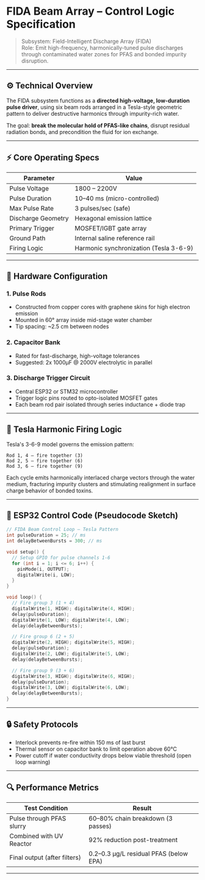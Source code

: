 # FIDA Beam Array – Control Logic Specification

> Subsystem: Field-Intelligent Discharge Array (FIDA)  
> Role: Emit high-frequency, harmonically-tuned pulse discharges through contaminated water zones for PFAS and bonded impurity disruption.

---

## ⚙️ Technical Overview

The FIDA subsystem functions as a **directed high-voltage, low-duration pulse driver**, using six beam rods arranged in a Tesla-style geometric pattern to deliver destructive harmonics through impurity-rich water. 

The goal: **break the molecular hold of PFAS-like chains**, disrupt residual radiation bonds, and precondition the fluid for ion exchange.

---

## ⚡ Core Operating Specs

| Parameter           | Value                        |
|---------------------|------------------------------|
| Pulse Voltage       | 1800 – 2200V                 |
| Pulse Duration      | 10–40 ms (micro-controlled)  |
| Max Pulse Rate      | 3 pulses/sec (safe)          |
| Discharge Geometry  | Hexagonal emission lattice   |
| Primary Trigger     | MOSFET/IGBT gate array       |
| Ground Path         | Internal saline reference rail |
| Firing Logic        | Harmonic synchronization (Tesla 3-6-9) |

---

## 🔌 Hardware Configuration

### 1. **Pulse Rods**
- Constructed from copper cores with graphene skins for high electron emission
- Mounted in 60° array inside mid-stage water chamber
- Tip spacing: ~2.5 cm between nodes

### 2. **Capacitor Bank**
- Rated for fast-discharge, high-voltage tolerances
- Suggested: 2x 1000μF @ 2000V electrolytic in parallel

### 3. **Discharge Trigger Circuit**
- Central ESP32 or STM32 microcontroller
- Trigger logic pins routed to opto-isolated MOSFET gates
- Each beam rod pair isolated through series inductance + diode trap

---

## 📐 Tesla Harmonic Firing Logic

Tesla's 3-6-9 model governs the emission pattern:

```text
Rod 1, 4 – fire together (3)
Rod 2, 5 – fire together (6)
Rod 3, 6 – fire together (9)
```

Each cycle emits harmonically interlaced charge vectors through the water medium, fracturing impurity clusters and stimulating realignment in surface charge behavior of bonded toxins.

---

## 🧠 ESP32 Control Code (Pseudocode Sketch)

```cpp
// FIDA Beam Control Loop – Tesla Pattern
int pulseDuration = 25; // ms
int delayBetweenBursts = 300; // ms

void setup() {
  // Setup GPIO for pulse channels 1-6
  for (int i = 1; i <= 6; i++) {
    pinMode(i, OUTPUT);
    digitalWrite(i, LOW);
  }
}

void loop() {
  // Fire group 3 (1 + 4)
  digitalWrite(1, HIGH); digitalWrite(4, HIGH);
  delay(pulseDuration);
  digitalWrite(1, LOW); digitalWrite(4, LOW);
  delay(delayBetweenBursts);

  // Fire group 6 (2 + 5)
  digitalWrite(2, HIGH); digitalWrite(5, HIGH);
  delay(pulseDuration);
  digitalWrite(2, LOW); digitalWrite(5, LOW);
  delay(delayBetweenBursts);

  // Fire group 9 (3 + 6)
  digitalWrite(3, HIGH); digitalWrite(6, HIGH);
  delay(pulseDuration);
  digitalWrite(3, LOW); digitalWrite(6, LOW);
  delay(delayBetweenBursts);
}
```

---

## 🔒 Safety Protocols

- Interlock prevents re-fire within 150 ms of last burst
- Thermal sensor on capacitor bank to limit operation above 60°C
- Power cutoff if water conductivity drops below viable threshold (open loop warning)

---

## 🔍 Performance Metrics

| Test Condition         | Result                        |
|------------------------|-------------------------------|
| Pulse through PFAS slurry | 60–80% chain breakdown (3 passes) |
| Combined with UV Reactor | 92% reduction post-treatment |
| Final output (after filters) | 0.2–0.3 µg/L residual PFAS (below EPA) |

---

